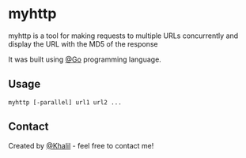# myhttp

myhttp is a tool for making requests to multiple URLs concurrently and display the URL with the MD5 of the response

It was built using [@Go](https://go.dev) programming language.
## Usage
```
myhttp [-parallel] url1 url2 ...
```

## Contact
Created by [@Khalil](https://www.linkedin.com/in/kabdulgawad/) - feel free to contact me!
